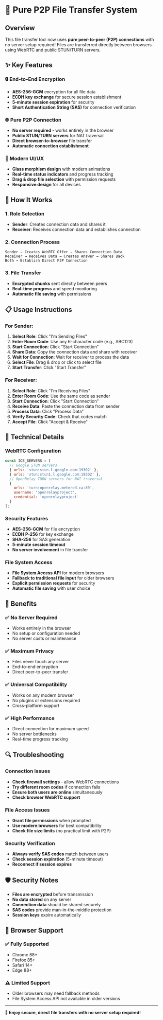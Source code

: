 # 🔐 Pure P2P File Transfer System

## Overview
This file transfer tool now uses **pure peer-to-peer (P2P) connections** with no server setup required! Files are transferred directly between browsers using WebRTC and public STUN/TURN servers.

## ✨ Key Features

### 🔒 **End-to-End Encryption**
- **AES-256-GCM** encryption for all file data
- **ECDH key exchange** for secure session establishment
- **5-minute session expiration** for security
- **Short Authentication String (SAS)** for connection verification

### 🌐 **Pure P2P Connection**
- **No server required** - works entirely in the browser
- **Public STUN/TURN servers** for NAT traversal
- **Direct browser-to-browser** file transfer
- **Automatic connection establishment**

### 📱 **Modern UI/UX**
- **Glass morphism design** with modern animations
- **Real-time status indicators** and progress tracking
- **Drag & drop file selection** with permission requests
- **Responsive design** for all devices

## 🚀 How It Works

### 1. **Role Selection**
- **Sender**: Creates connection data and shares it
- **Receiver**: Receives connection data and establishes connection

### 2. **Connection Process**
```
Sender → Creates WebRTC Offer → Shares Connection Data
Receiver → Receives Data → Creates Answer → Shares Back
Both → Establish Direct P2P Connection
```

### 3. **File Transfer**
- **Encrypted chunks** sent directly between peers
- **Real-time progress** and speed monitoring
- **Automatic file saving** with permissions

## 📋 Usage Instructions

### For Sender:
1. **Select Role**: Click "I'm Sending Files"
2. **Enter Room Code**: Use any 6-character code (e.g., ABC123)
3. **Start Connection**: Click "Start Connection"
4. **Share Data**: Copy the connection data and share with receiver
5. **Wait for Connection**: Wait for receiver to process the data
6. **Select File**: Drag & drop or click to select file
7. **Start Transfer**: Click "Start Transfer"

### For Receiver:
1. **Select Role**: Click "I'm Receiving Files"
2. **Enter Room Code**: Use the same code as sender
3. **Start Connection**: Click "Start Connection"
4. **Receive Data**: Paste the connection data from sender
5. **Process Data**: Click "Process Data"
6. **Verify Security Code**: Check that codes match
7. **Accept File**: Click "Accept & Receive"

## 🔧 Technical Details

### WebRTC Configuration
```javascript
const ICE_SERVERS = [
  // Google STUN servers
  { urls: 'stun:stun.l.google.com:19302' },
  { urls: 'stun:stun1.l.google.com:19302' },
  // OpenRelay TURN servers for NAT traversal
  {
    urls: 'turn:openrelay.metered.ca:80',
    username: 'openrelayproject',
    credential: 'openrelayproject'
  }
];
```

### Security Features
- **AES-256-GCM** for file encryption
- **ECDH P-256** for key exchange
- **SHA-256** for SAS generation
- **5-minute session timeout**
- **No server involvement** in file transfer

### File System Access
- **File System Access API** for modern browsers
- **Fallback to traditional file input** for older browsers
- **Explicit permission requests** for security
- **Automatic file saving** with user choice

## 🌟 Benefits

### ✅ **No Server Required**
- Works entirely in the browser
- No setup or configuration needed
- No server costs or maintenance

### ✅ **Maximum Privacy**
- Files never touch any server
- End-to-end encryption
- Direct peer-to-peer transfer

### ✅ **Universal Compatibility**
- Works on any modern browser
- No plugins or extensions required
- Cross-platform support

### ✅ **High Performance**
- Direct connection for maximum speed
- No server bottlenecks
- Real-time progress tracking

## 🔍 Troubleshooting

### Connection Issues
- **Check firewall settings** - allow WebRTC connections
- **Try different room codes** if connection fails
- **Ensure both users are online** simultaneously
- **Check browser WebRTC support**

### File Access Issues
- **Grant file permissions** when prompted
- **Use modern browsers** for best compatibility
- **Check file size limits** (no practical limit with P2P)

### Security Verification
- **Always verify SAS codes** match between users
- **Check session expiration** (5-minute timeout)
- **Reconnect if session expires**

## 🛡️ Security Notes

- **Files are encrypted** before transmission
- **No data stored** on any server
- **Connection data** should be shared securely
- **SAS codes** provide man-in-the-middle protection
- **Session keys** expire automatically

## 📱 Browser Support

### ✅ **Fully Supported**
- Chrome 88+
- Firefox 85+
- Safari 14+
- Edge 88+

### ⚠️ **Limited Support**
- Older browsers may need fallback methods
- File System Access API not available in older versions

---

**🎉 Enjoy secure, direct file transfers with no server setup required!**
